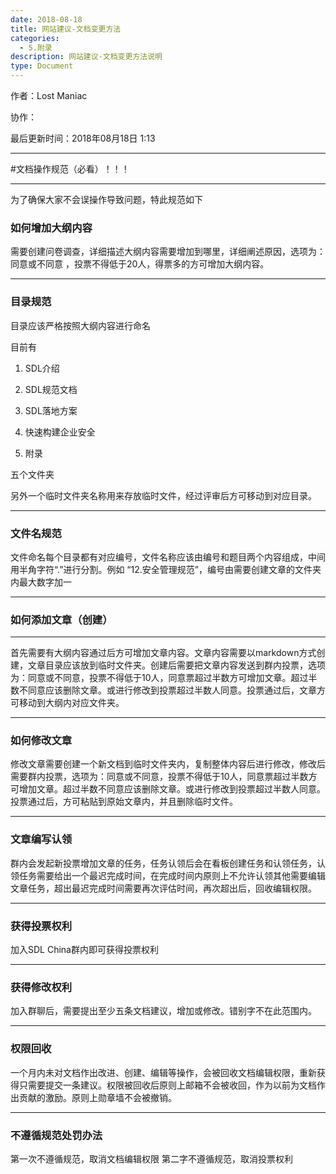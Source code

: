 ```yaml
---
date: 2018-08-18
title: 网站建议-文档变更方法
categories:
  - 5.附录
description: 网站建议-文档变更方法说明
type: Document
---
```



作者：Lost Maniac

协作：

最后更新时间：2018年08月18日 1:13

-----


#文档操作规范（必看）！！！

-----

为了确保大家不会误操作导致问题，特此规范如下


### 如何增加大纲内容


需要创建问卷调查，详细描述大纲内容需要增加到哪里，详细阐述原因，选项为：同意或不同意  ，投票不得低于20人，得票多的方可增加大纲内容。

---

### 目录规范

目录应该严格按照大纲内容进行命名

目前有

1. SDL介绍

2. SDL规范文档

3. SDL落地方案

4. 快速构建企业安全

5. 附录


五个文件夹

另外一个临时文件夹名称用来存放临时文件，经过评审后方可移动到对应目录。

---

### 文件名规范

文件命名每个目录都有对应编号，文件名称应该由编号和题目两个内容组成，中间用半角字符“.”进行分割。例如 “12.安全管理规范”，编号由需要创建文章的文件夹内最大数字加一

---

### 如何添加文章（创建）

---
首先需要有大纲内容通过后方可增加文章内容。文章内容需要以markdown方式创建，文章目录应该放到临时文件夹。创建后需要把文章内容发送到群内投票，选项为：同意或不同意，投票不得低于10人，同意票超过半数方可增加文章。超过半数不同意应该删除文章。或进行修改到投票超过半数人同意。投票通过后，文章方可移动到大纲内对应文件夹。

---

### 如何修改文章

修改文章需要创建一个新文档到临时文件夹内，复制整体内容后进行修改，修改后需要群内投票，选项为：同意或不同意，投票不得低于10人，同意票超过半数方可增加文章。超过半数不同意应该删除文章。或进行修改到投票超过半数人同意。投票通过后，方可粘贴到原始文章内，并且删除临时文件。

---

### 文章编写认领

群内会发起新投票增加文章的任务，任务认领后会在看板创建任务和认领任务，认领任务需要给出一个最迟完成时间，在完成时间内原则上不允许认领其他需要编辑文章任务，超出最迟完成时间需要再次评估时间，再次超出后，回收编辑权限。

---

### 获得投票权利
加入SDL China群内即可获得投票权利

---

### 获得修改权利

加入群聊后，需要提出至少五条文档建议，增加或修改。错别字不在此范围内。

---

### 权限回收

一个月内未对文档作出改进、创建、编辑等操作，会被回收文档编辑权限，重新获得只需要提交一条建议。权限被回收后原则上邮箱不会被收回，作为以前为文档作出贡献的激励。原则上勋章墙不会被撤销。

---

### 不遵循规范处罚办法

第一次不遵循规范，取消文档编辑权限
第二字不遵循规范，取消投票权利
